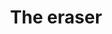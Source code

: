 ---
pid: LLP43
title: The eraser
location_transcription: in the middle of Philadelphia.
zipcode: '19128'
outside_phl: 
neighborhood: Roxborough
age: '11'
age_range: 6-13
instagram: 
image_file_name: LLP_43.jpg
proposal_transcription: 
topic: Uplifting
topic_summary: '0'
type: Sculpture Statue
keywords_other: mistakes, erased
credit: Ona Stoc Ovaz
image_labels: Big mistakes can be erased
twitter: 
facebook: 
permalink: "/monuments/llp43/"
layout: item-page
---